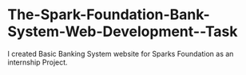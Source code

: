 # The-Spark-Foundation-Bank-System-Web-Development--Task
I created Basic Banking System website for Sparks Foundation as an internship Project.
